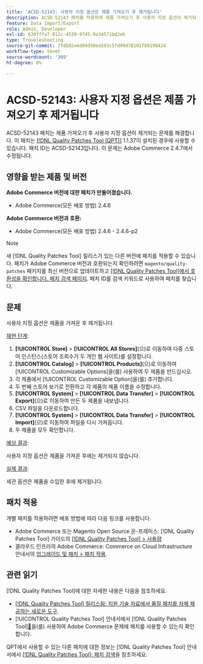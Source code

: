 ```yaml
---
title: 'ACSD-52143: 사용자 지정 옵션은 제품 가져오기 후 제거됩니다'
description: ACSD-52143 패치를 적용하여 제품 가져오기 후 사용자 지정 옵션이 제거되는 Adobe Commerce 문제를 해결합니다.
feature: Data Import/Export
role: Admin, Developer
exl-id: 630fffa7-012c-4539-9745-9a34571bd2eb
type: Troubleshooting
source-git-commit: 7fdb02a6d89d50ea593c5fd99d78101f89198424
workflow-type: tm+mt
source-wordcount: '369'
ht-degree: 0%

---
```


# ACSD-52143: 사용자 지정 옵션은 제품 가져오기 후 제거됩니다

ACSD-52143 패치는 제품 가져오기 후 사용자 지정 옵션이 제거되는 문제를 해결합니다. 이 패치는 [[!DNL Quality Patches Tool (QPT)]](https://experienceleague.adobe.com/ko/docs/commerce-operations/tools/quality-patches-tool/quality-patches-tool-to-self-serve-quality-patches) 1.1.37이 설치된 경우에 사용할 수 있습니다. 패치 ID는 ACSD-52143입니다. 이 문제는 Adobe Commerce 2.4.7에서 수정됩니다.

## 영향을 받는 제품 및 버전

**Adobe Commerce 버전에 대한 패치가 만들어졌습니다.**

* Adobe Commerce(모든 배포 방법) 2.4.6

**Adobe Commerce 버전과 호환:**

* Adobe Commerce(모든 배포 방법) 2.4.6 - 2.4.6-p2

>[!NOTE]
>
>새 [!DNL Quality Patches Tool] 릴리스가 있는 다른 버전에 패치를 적용할 수 있습니다. 패치가 Adobe Commerce 버전과 호환되는지 확인하려면 `magento/quality-patches` 패키지를 최신 버전으로 업데이트하고 [[!DNL Quality Patches Tool]에서 호환성을 확인합니다. 패치 검색 페이지](https://experienceleague.adobe.com/tools/commerce-quality-patches/index.html?lang=ko). 패치 ID를 검색 키워드로 사용하여 패치를 찾습니다.

## 문제

사용자 지정 옵션은 제품을 가져온 후 제거됩니다.

<u>재현 단계</u>:

1. **[!UICONTROL Store]** > **[!UICONTROL All Stores]**(으)로 이동하여 다중 스토어 인스턴스(스토어 조회수가 두 개인 웹 사이트)를 설정합니다.
1. **[!UICONTROL Catalog]** > **[!UICONTROL Products]**(으)로 이동하여 [!UICONTROL Customizable Options]을(를) 사용하여 두 제품을 만드십시오.
1. 각 제품에서 [!UICONTROL Customizable Option]을(를) 추가합니다.
1. 두 번째 스토어 보기로 전환하고 각 제품의 제품 이름을 수정합니다.
1. **[!UICONTROL System]** > **[!UICONTROL Data Transfer]** > **[!UICONTROL Export]**(으)로 이동하여 만든 두 제품을 내보냅니다.
1. CSV 파일을 다운로드합니다.
1. **[!UICONTROL System]** > **[!UICONTROL Data Transfer]** > **[!UICONTROL Import]**(으)로 이동하여 파일을 다시 가져옵니다.
1. 두 제품을 모두 확인합니다.

<u>예상 결과</u>:

사용자 지정 옵션은 제품을 가져온 후에는 제거되지 않습니다.

<u>실제 결과</u>:

세관 옵션은 제품을 수입한 후에 제거됩니다.

## 패치 적용

개별 패치를 적용하려면 배포 방법에 따라 다음 링크를 사용합니다.

* Adobe Commerce 또는 Magento Open Source 온-프레미스: [!DNL Quality Patches Tool] 가이드의 [[!DNL Quality Patches Tool] > 사용량](/help/tools/quality-patches-tool/usage.md)
* 클라우드 인프라의 Adobe Commerce: Commerce on Cloud Infrastructure 안내서의 [업그레이드 및 패치 > 패치 적용](https://experienceleague.adobe.com/docs/commerce-cloud-service/user-guide/develop/upgrade/apply-patches.html?lang=ko).

## 관련 읽기

[!DNL Quality Patches Tool]에 대한 자세한 내용은 다음을 참조하세요.

* [[!DNL Quality Patches Tool] 릴리스됨: 지원 기술 자료에서 품질 패치를 자체 제공하는 새로운 도구](https://experienceleague.adobe.com/ko/docs/commerce-operations/tools/quality-patches-tool/quality-patches-tool-to-self-serve-quality-patches).
* [!UICONTROL Quality Patches Tool] 안내서에서  [!DNL Quality Patches Tool][&#128279;](/help/tools/quality-patches-tool/patches-available-in-qpt/check-patch-for-magento-issue-with-magento-quality-patches.md)을(를) 사용하여 Adobe Commerce 문제에 패치를 사용할 수 있는지 확인합니다.


QPT에서 사용할 수 있는 다른 패치에 대한 정보는 [!DNL Quality Patches Tool] 안내서에서 [[!DNL Quality Patches Tool]: 패치 검색](https://experienceleague.adobe.com/tools/commerce-quality-patches/index.html?lang=ko)을 참조하세요.
